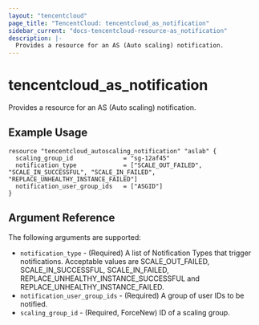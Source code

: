 ```yaml
---
layout: "tencentcloud"
page_title: "TencentCloud: tencentcloud_as_notification"
sidebar_current: "docs-tencentcloud-resource-as_notification"
description: |-
  Provides a resource for an AS (Auto scaling) notification.
---
```


# tencentcloud_as_notification

Provides a resource for an AS (Auto scaling) notification.

## Example Usage

```hcl
resource "tencentcloud_autoscaling_notification" "aslab" {
  scaling_group_id              = "sg-12af45"
  notification_type             = ["SCALE_OUT_FAILED", "SCALE_IN_SUCCESSFUL", "SCALE_IN_FAILED", "REPLACE_UNHEALTHY_INSTANCE_FAILED"]
  notification_user_group_ids   = ["ASGID"]
}
```

## Argument Reference

The following arguments are supported:

* `notification_type` - (Required) A list of Notification Types that trigger notifications. Acceptable values are SCALE_OUT_FAILED, SCALE_IN_SUCCESSFUL, SCALE_IN_FAILED, REPLACE_UNHEALTHY_INSTANCE_SUCCESSFUL and REPLACE_UNHEALTHY_INSTANCE_FAILED.
* `notification_user_group_ids` - (Required) A group of user IDs to be notified.
* `scaling_group_id` - (Required, ForceNew) ID of a scaling group.


